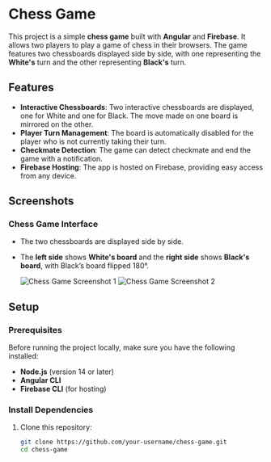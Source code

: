 # Chess Game

This project is a simple **chess game** built with **Angular** and **Firebase**. It allows two players to play a game of chess in their browsers. The game features two chessboards displayed side by side, with one representing the **White's** turn and the other representing **Black's** turn.

## Features

- **Interactive Chessboards**: Two interactive chessboards are displayed, one for White and one for Black. The move made on one board is mirrored on the other.
- **Player Turn Management**: The board is automatically disabled for the player who is not currently taking their turn.
- **Checkmate Detection**: The game can detect checkmate and end the game with a notification.
- **Firebase Hosting**: The app is hosted on Firebase, providing easy access from any device.

## Screenshots

### Chess Game Interface

- The two chessboards are displayed side by side.
- The **left side** shows **White's board** and the **right side** shows **Black's board**, with Black’s board flipped 180°.

  ![Chess Game Screenshot 1](img1.png)
  ![Chess Game Screenshot 2](img2.png)

## Setup

### Prerequisites

Before running the project locally, make sure you have the following installed:

- **Node.js** (version 14 or later)
- **Angular CLI**
- **Firebase CLI** (for hosting)

### Install Dependencies

1. Clone this repository:

   ```bash
   git clone https://github.com/your-username/chess-game.git
   cd chess-game

